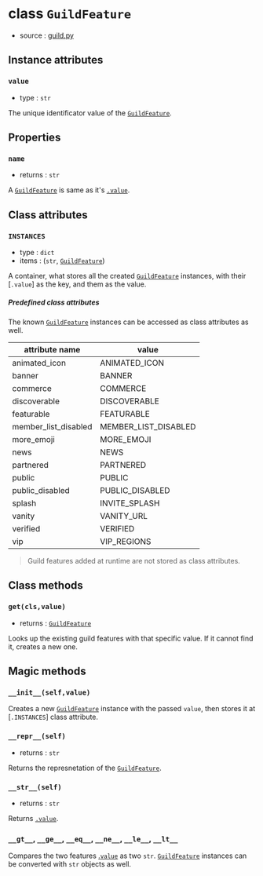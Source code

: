 # class `GuildFeature`

- source : [guild.py](https://github.com/HuyaneMatsu/hata/blob/master/hata/guild.py)

## Instance attributes

### `value`

- type : `str`

The unique identificator value of the [`GuildFeature`](GuildFeature.md).

## Properties

### `name`

- returns : `str`

A [`GuildFeature`](GuildFeature.md) is same as it's [`.value`](#value).

## Class attributes

### `INSTANCES`

- type : `dict`
- items : (`str`, [`GuildFeature`](GuildFeature.md))

A container, what stores all the created [`GuildFeature`](GuildFeature.md)
instances, with their [`.value`] as the key, and them as the value.

##### Predefined class attributes

The known [`GuildFeature`](GuildFeature.md) instances can be accessed as
class attributes as well.

| attribute name        | value                 |
|-----------------------|-----------------------|
| animated_icon         | ANIMATED_ICON         |
| banner                | BANNER                |
| commerce              | COMMERCE              |
| discoverable          | DISCOVERABLE          |
| featurable            | FEATURABLE            |
| member_list_disabled  | MEMBER_LIST_DISABLED  |
| more_emoji            | MORE_EMOJI            |
| news                  | NEWS                  |
| partnered             | PARTNERED             |
| public                | PUBLIC                |
| public_disabled       | PUBLIC_DISABLED       |
| splash                | INVITE_SPLASH         |
| vanity                | VANITY_URL            |
| verified              | VERIFIED              |
| vip                   | VIP_REGIONS           |

> Guild features added at runtime are not stored as class attributes.

## Class methods

### `get(cls,value)`

- returns : [`GuildFeature`](GuildFeature.md)

Looks up the existing guild features with that specific value. If it cannot
find it, creates a new one.

## Magic methods

### `__init__(self,value)`

Creates a new [`GuildFeature`](GuildFeature.md) instance with the passed
`value`, then stores it at [`.INSTANCES`] class attribute.

### `__repr__(self)`

- returns : `str`

Returns the represnetation of the [`GuildFeature`](GuildFeature.md).

### `__str__(self)`

- returns : `str`

Returns [`.value`](#value).

### `__gt__`, `__ge__`, `__eq__`, `__ne__`, `__le__`, `__lt__`

Compares the two features [.`value`](#value) as two `str`.
[`GuildFeature`](GuildFeature.md) instances can be converted with `str`
objects as well.
